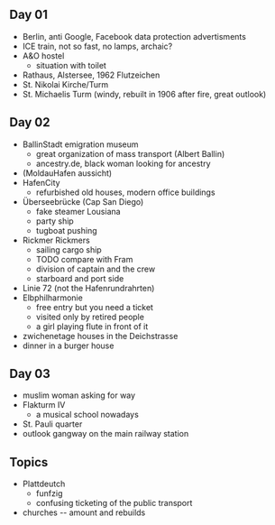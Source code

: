 ## Day 01

* Berlin, anti Google, Facebook data protection advertisments
* ICE train, not so fast, no lamps, archaic?
* A&O hostel
  * situation with toilet
* Rathaus, Alstersee, 1962 Flutzeichen
* St. Nikolai Kirche/Turm
* St. Michaelis Turm (windy, rebuilt in 1906 after fire, great outlook)

## Day 02

* BallinStadt emigration museum
  * great organization of mass transport (Albert Ballin)
  * ancestry.de, black woman looking for ancestry
* (MoldauHafen  aussicht)
* HafenCity 
  * refurbished old houses, modern office buildings
* Überseebrücke (Cap San Diego)
  * fake steamer Lousiana
  * party ship
  * tugboat pushing
* Rickmer Rickmers
  * sailing cargo ship
  * TODO compare with Fram
  * division of captain and the crew
  * starboard and port side
* Linie 72 (not the Hafenrundrahrten)
* Elbphilharmonie
  * free entry but you need a ticket
  * visited only by retired people
  * a girl playing flute in front of it
* zwichenetage houses in the Deichstrasse
* dinner in a burger house

## Day 03

* muslim woman asking for way
* Flakturm IV
  * a musical school nowadays
* St. Pauli quarter
* outlook gangway on the main railway station



## Topics

* Plattdeutch
  * funfzig
  * confusing ticketing of the public transport
* churches -- amount and rebuilds 
